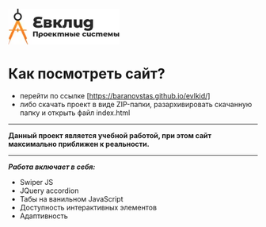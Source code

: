 ![Ссылка на изображение](https://raw.githubusercontent.com/baranovstas/evlkid/main/img/header__logo.webp)

# Как посмотреть сайт?

- перейти по ссылке [https://baranovstas.github.io/evlkid/]
- либо скачать проект в виде ZIP-папки, разархивировать скачанную папку и открыть файл index.html

---

**Данный проект является учебной работой, при этом сайт максимально приближен к реальности.**

---

**_Работа включает в себя:_**

- Swiper JS
- JQuery accordion
- Табы на ванильном JavaScript
- Доступность интерактивных элементов
- Адаптивность
